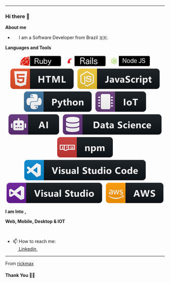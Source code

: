 ***********************************
### Hi there 👋


<b>About me</b> <br>
- <img src ="https://s3.amazonaws.com/pix.iemoji.com/images/emoji/apple/ios-12/256/boy-light-skin-tone.png" height= 15px width = 15px> I am a Software Developer from Brazil 🇧🇷.

<b>Languages and Tools</b> <br>

<p align="center">
    <img src="https://github.com/rickmax/rickmax/blob/master/Assets/ruby.png" alt="ruby" style="vertical-align:top; margin:4px">
    <img src="https://github.com/rickmax/rickmax/blob/master/Assets/rails.png" alt="rails" style="vertical-align:top; margin:4px">
    <img src="https://github.com/rickmax/rickmax/blob/master/Assets/nodejs.png" alt="nodejs" style="vertical-align:top; margin:4px">
    <img src="https://github.com/rickmax/rickmax/blob/master/Assets/html.svg" alt="html" style="vertical-align:top; margin:4px">
    <img src="https://github.com/rickmax/rickmax/blob/master/Assets/javascript.svg" alt="javascript" style="vertical-align:top; margin:4px">
    <img src="https://github.com/rickmax/rickmax/blob/master/Assets/python.svg" alt="python" style="vertical-align:top; margin:4px">
    <img src="https://github.com/rickmax/rickmax/blob/master/Assets/iot.svg" alt="iot" style="vertical-align:top; margin:4px">
    <img src="https://github.com/rickmax/rickmax/blob/master/Assets/ai.svg" alt="ai" style="vertical-align:top; margin:4px">
    <img src="https://github.com/rickmax/rickmax/blob/master/Assets/datascience.svg" alt="datascience" style="vertical-align:top; margin:4px">
    <img src="https://github.com/rickmax/rickmax/blob/master/Assets/npm.svg" alt="npm" style="vertical-align:top; margin:4px">
    <img src="https://github.com/rickmax/rickmax/blob/master/Assets/visualstudio_code.svg" alt="vscode" style="vertical-align:top; margin:4px">
    <img src="https://github.com/rickmax/rickmax/blob/master/Assets/visualstudio.svg" alt="vs" style="vertical-align:top; margin:4px">
    <img src="https://github.com/rickmax/rickmax/blob/master/Assets/aws.svg" alt="aws" style="vertical-align:top; margin:4px">
</p>


**I am Into ,**

**Web, Mobile, Desktop & IOT**
<br />


<br /> 

- 📫 How to reach me:<br>
<a href = "https://www.linkedin.com/in/rickmaxg3/"><img src = "https://image.flaticon.com/icons/svg/174/174857.svg" height= 15px width = 15px> Linkedin </a>&nbsp;&nbsp;

*************

From [rickmax](https://github.com/rickmax)

#### Thank You 🙏🏼

